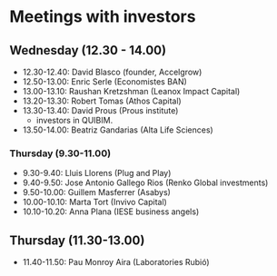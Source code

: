 
# Meetings with investors

## Wednesday (12.30 - 14.00)
- 12.30-12.40: David Blasco (founder, Accelgrow) 
- 12.50-13.00: Enric Serle (Economistes BAN) 
- 13.00-13.10: Raushan Kretzshman (Leanox Impact Capital)
- 13.20-13.30: Robert Tomas (Athos Capital)
- 13.30-13.40: David Prous (Prous institute)
	- investors in QUIBIM.
- 13.50-14.00: Beatriz Gandarias (Alta Life Sciences)

### Thursday (9.30-11.00)
* 9.30-9.40: Lluis Llorens (Plug and Play)
* 9.40-9.50: Jose Antonio Gallego Rios (Renko Global investments)
* 9.50-10.00: Guillem Masferrer (Asabys)
* 10.00-10.10: Marta Tort (Invivo Capital)
* 10.10-10.20: Anna Plana (IESE business angels)

## Thursday (11.30-13.00)
* 11.40-11.50: Pau Monroy Aira (Laboratories Rubió)

